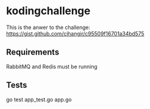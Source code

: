 # kodingchallenge

This is the anwer to the challenge: https://gist.github.com/cihangir/c95509f16701a34bd575

## Requirements
RabbitMQ and Redis must be running

## Tests
go test app_test.go app.go

